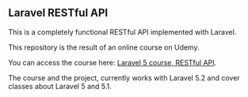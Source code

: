 ## Laravel RESTful API

This is a completely functional RESTful API implemented with Laravel.

This repository is the result of an online course on Udemy.

You can access the course here: [Laravel 5 course, RESTful API](https://www.udemy.com/laravel-5-php-framework-agile-and-practical-php-restful-api/?couponCode=social).

The course and the project, currently works with Laravel 5.2 and cover classes about Laravel 5 and 5.1.
